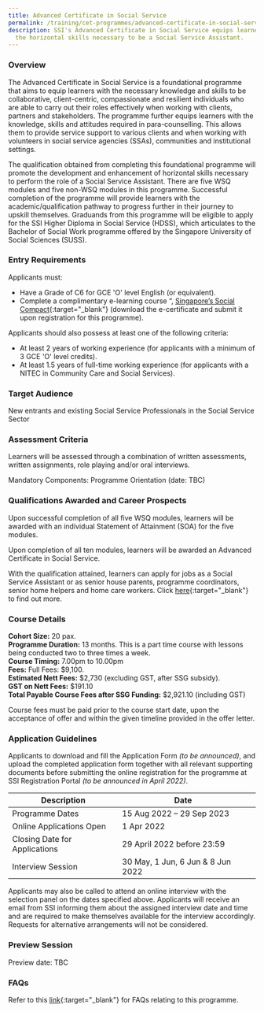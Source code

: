 ```yaml
---
title: Advanced Certificate in Social Service
permalink: /training/cet-programmes/advanced-certificate-in-social-service/
description: SSI's Advanced Certificate in Social Service equips learners with
  the horizontal skills necessary to be a Social Service Assistant.
---
```

### Overview

The Advanced Certificate in Social Service is a foundational programme that aims to equip learners with the necessary knowledge and skills to be collaborative, client-centric, compassionate and resilient individuals who are able to carry out their roles effectively when working with clients, partners and stakeholders. The programme further equips learners with the knowledge, skills and attitudes required in para-counselling. This allows them to provide service support to various clients and when working with volunteers in social service agencies (SSAs), communities and institutional settings.  
  
The qualification obtained from completing this foundational programme will promote the development and enhancement of horizontal skills necessary to perform the role of a Social Service Assistant. There are five WSQ modules and five non-WSQ modules in this programme. Successful completion of the programme will provide learners with the academic/qualification pathway to progress further in their journey to upskill themselves. Graduands from this programme will be eligible to apply for the SSI Higher Diploma in Social Service (HDSS), which articulates to the Bachelor of Social Work programme offered by the Singapore University of Social Sciences (SUSS).  
  
### Entry Requirements

Applicants must:

-   Have a Grade of C6 for GCE 'O' level English (or equivalent).
-   Complete a complimentary e-learning course “, [Singapore’s Social Compact](https://iltms.ssi.gov.sg/registration/#/Course?coursecode=SCRS400){:target="_blank"} (download the e-certificate and submit it upon registration for this programme).

Applicants should also possess at least one of the following criteria:

-   At least 2 years of working experience (for applicants with a minimum of 3 GCE 'O' level credits).
-   At least 1.5 years of full-time working experience (for applicants with a NITEC in Community Care and Social Services).

### Target Audience

New entrants and existing Social Service Professionals in the Social Service Sector

### Assessment Criteria

Learners will be assessed through a combination of written assessments, written assignments, role playing and/or oral interviews.

Mandatory Components: Programme Orientation (date: TBC)

### Qualifications Awarded and Career Prospects

Upon successful completion of all five WSQ modules, learners will be awarded with an individual Statement of Attainment (SOA) for the five modules.  
  
Upon completion of all ten modules, learners will be awarded an Advanced Certificate in Social Service.  
  
With the qualification attained, learners can apply for jobs as a Social Service Assistant or as senior house parents, programme coordinators, senior home helpers and home care workers. Click  [here](http://www.ncss.gov.sg/Social-Service-Tribe/CareersDetail/Social-Work){:target="_blank"}     to find out more.

### Course Details

**Cohort Size:** 20 pax.  
**Programme Duration:** 13 months. This is a part time course with lessons being conducted two to three times a week.  
**Course Timing:**  7.00pm to 10.00pm  
**Fees:** Full Fees: $9,100.  
**Estimated Nett Fees:** $2,730 (excluding GST, after SSG subsidy).  
**GST on Nett Fees:** $191.10<br>
**Total Payable Course Fees after SSG Funding:** $2,921.10 (including GST)
  
Course fees must be paid prior to the course start date, upon the acceptance of offer and within the given timeline provided in the offer letter.  


### Application Guidelines
Applicants to download and fill the Application Form *(to be announced)*, and upload the completed application form together with all relevant supporting documents before submitting the online registration for the programme at SSI Registration Portal *(to be announced in April 2022)*. 


| Description | Date | |
| -------- | -------- | -------- |
|Programme Dates| 15 Aug 2022 – 29 Sep 2023 |
| Online Applications Open   | 1 Apr 2022 | |
| Closing Date for Applications | 29 April 2022 before 23:59|
|Interview Session | 30 May, 1 Jun, 6 Jun & 8 Jun 2022|

Applicants may also be called to attend an online interview with the selection panel on the dates specified above. Applicants will receive an email from SSI informing them about the assigned interview date and time and are required to make themselves available for the interview accordingly. Requests for alternative arrangements will not be considered.

### Preview Session
Preview date: TBC

### FAQs

Refer to this [link](/images/training/FAQ-for-Advanced-Certificate-in-Social-Service(1).pdf){:target="_blank"} for FAQs relating to this programme.